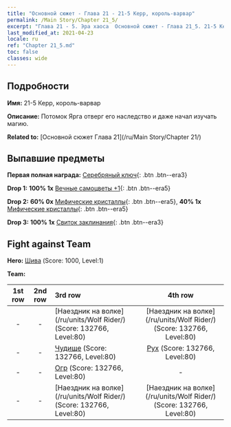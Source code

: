 ```yaml
---
title: "Основной сюжет - Глава 21 - 21-5 Керр, король-варвар"
permalink: /Main Story/Chapter 21_5/
excerpt: "Глава 21 - 5. Эра хаоса  Основной сюжет - Глава 21_5. 21-5 Керр, король-варвар"
last_modified_at: 2021-04-23
locale: ru
ref: "Chapter 21_5.md"
toc: false
classes: wide
---
```


## Подробности

 **Имя:** 21-5 Керр, король-варвар

 **Описание:** Потомок Ярга отверг его наследство и даже начал изучать магию.

 **Related to:** [Основной сюжет Глава 21](/ru/Main Story/Chapter 21/)

## Выпавшие предметы

 **Первая полная награда:** [Серебряный ключ](/ItemsRU/con_693/){: .btn .btn--era3}

 **Drop 1:** **100% 1x** [Вечные самоцветы +1](/ItemsRU/mat_72/){: .btn .btn--era5}

 **Drop 2:** **60% 0x** [Мифические кристаллы](/ItemsRU/mat_66/){: .btn .btn--era5}, **40% 1x** [Мифические кристаллы](/ItemsRU/mat_66/){: .btn .btn--era5}

 **Drop 3:** **100% 1x** [Свиток заклинания](/ItemsRU/con_694/){: .btn .btn--era3}


## Fight against Team
 **Hero:** [Шива](/ru/heroes/Shiva/) (Score: 1000, Level:1)

 **Team:**


  | 1st row | 2nd row | 3rd row | 4th row |
  |:----:|:----:|:----|:----:|
  | - | - | [Наездник на волке](/ru/units/Wolf Rider/) (Score: 132766, Level:80)  | [Наездник на волке](/ru/units/Wolf Rider/) (Score: 132766, Level:80)  |
  | - | - | [Чудище](/ru/units/Behemoth/) (Score: 132766, Level:80)  | [Рух](/ru/units/Roc/) (Score: 132766, Level:80)  |
  | - | - | [Огр](/ru/units/Ogre/) (Score: 132766, Level:80)  | - |
  | - | - | [Наездник на волке](/ru/units/Wolf Rider/) (Score: 132766, Level:80)  | [Наездник на волке](/ru/units/Wolf Rider/) (Score: 132766, Level:80)  |


